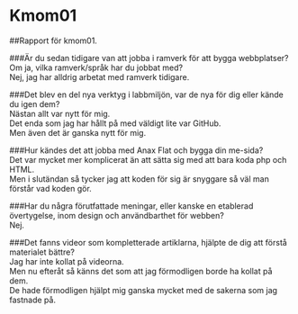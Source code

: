 Kmom01
===============================

##Rapport för kmom01.

###Är du sedan tidigare van att jobba i ramverk för att bygga webbplatser? Om ja, vilka ramverk/språk har du jobbat med?  
Nej, jag har alldrig arbetat med ramverk tidigare.

###Det blev en del nya verktyg i labbmiljön, var de nya för dig eller kände du igen dem?  
Nästan allt var nytt för mig.  
Det enda som jag har hållt på med väldigt lite var GitHub.  
Men även det är ganska nytt för mig.  

###Hur kändes det att jobba med Anax Flat och bygga din me-sida?  
Det var mycket mer komplicerat än att sätta sig med att bara koda php och HTML.  
Men i slutändan så tycker jag att koden för sig är snyggare så väl man förstår vad koden gör.  

###Har du några förutfattade meningar, eller kanske en etablerad övertygelse, inom design och användbarthet för webben?  
Nej.  

###Det fanns videor som kompletterade artiklarna, hjälpte de dig att förstå materialet bättre?  
Jag har inte kollat på videorna.  
Men nu efteråt så känns det som att jag förmodligen borde ha kollat på dem.  
De hade förmodligen hjälpt mig ganska mycket med de sakerna som jag fastnade på.  
